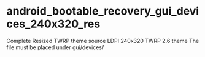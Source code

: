 android_bootable_recovery_gui_devices_240x320_res
=================================================
Complete Resized TWRP theme source 
LDPI 240x320 TWRP 2.6 theme
The file must be placed under gui/devices/

